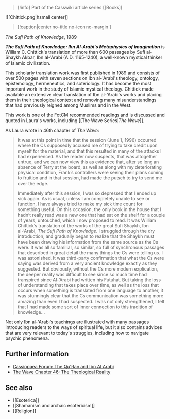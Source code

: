> [!info] Part of the Casswiki article series [[Books]]

![[Chittick.png|hsmall center]]
> [!caption|center no-title no-icon no-margin ]
> 
_The Sufi Path of Knowledge_, 1989

_**The Sufi Path of Knowledge: Ibn Al-Arabi's Metaphysics of Imagination**_ is William C. Chittick's translation of more than 600 passages by Sufi al-Shaykh Akbar, Ibn al-'Arabi (A.D. 1165-1240), a well-known mystical thinker of Islamic civilization.

This scholarly translation work was first published in 1989 and consists of over 500 pages with seven sections on Ibn al-'Arabi's theology, ontology, epistemology, hermeneutics, and soteriology. It has become the most important work in the study of Islamic mystical theology. Chittick made available an extensive clear translation of Ibn al-'Arabi's works and placing them in their theological context and removing many misunderstandings that had previously reigned among Muslims and in the West.

This work is one of the FotCM recommended readings and is discussed and quoted in Laura's works, including [[The Wave Series|_The Wave_]].

As Laura wrote in 46th chapter of _The Wave_:

> It was at this point in time that the session (June 1, 1996) occurred where the Cs supposedly accused me of trying to take credit upon myself for the material, and that this resulted in many of the attacks I had experienced. As the reader now suspects, that was altogether untrue, and we can now view this as evidence that, after so long an absence of Terry at the board, as well as along with my deteriorating physical condition, Frank’s controllers were seeing their plans coming to fruition and in that session, had made the putsch to try to send me over the edge.
> 
> Immediately after this session, I was so depressed that I ended up sick again. As is usual, unless I am completely unable to see or function, I have always tried to make my sick time count for something useful. On this occasion, the only book in the house that I hadn’t really read was a new one that had sat on the shelf for a couple of years, untouched, which I now proposed to read. It was William Chittick’s translation of the works of the great Sufi Shaykh, Ibn al-‘Arabi, _The Sufi Path of Knowledge_. I struggled through the dry introduction, and gradually began to realize that the Shaykh must have been drawing his information from the same source as the Cs were. It was all so familiar, so similar, so full of synchronous passages that described in great detail the many things the Cs were telling us. I was astonished. It was third-party confirmation that what the Cs were saying was derived from a very ancient knowledge exactly as they suggested. But obviously, without the Cs more modern explication, the deeper reality was difficult to see since so much time had transpired since Al-‘Arabi had written his Futuhat. But taking the loss of understanding that takes place over time, as well as the loss that occurs when something is translated from one language to another, it was stunningly clear that the Cs communication was something more amazing than even I had suspected. I was not only strengthened, I felt that I had made some sort of inner connection to this tradition of knowledge...

Not only Ibn al-'Arabi's teachings are illustrated with many passages introducing readers to the ways of spiritual life, but it also contains advices that are very relevant to today's struggles, including how to navigate psychic phenomena.

Further information
-------------------

*   [Cassiopaea Forum: The Qu'Ran and Ibn Al Arabi](https://cassiopaea.org/forum/index.php/topic,13425.0.html)
*   [The Wave Chapter 46: The Theological Reality](http://cassiopaea.org/2011/12/02/the-wave-chapter-46-the-theological-reality/)

See also
--------

*   [[Esoterica]]
*   [[Shamanism and archaic esotericism]]
*   [[Religion]]
